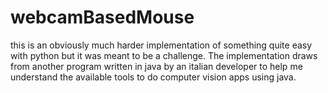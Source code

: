 # webcamBasedMouse
this is an obviously much harder implementation of something quite easy with python but it was meant to be a challenge. The implementation draws  from another program written in java by an italian developer to help me understand the available tools to do computer vision apps using java.

